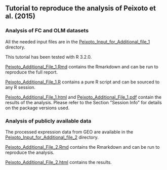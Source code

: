 ## Tutorial to reproduce the analysis of Peixoto et al. (2015)

### Analysis of FC and OLM datasets

All the needed input files are in the [Peixoto_Input_for_Additional_file_1](Peixoto_Input_for_Additional_file_1) directory.

This tutorial has been tested with R 3.2.0.

[Peixoto_Additional_File_1.Rmd](Peixoto_Additional_File_1.Rmd) contains the Rmarkdown and can be run to reproduce the full report.

[Peixoto_Additional_File_1.R](Peixoto_Additional_File_1.R) contains a pure R script and can be sourced to any R session.

[Peixoto_Additional_File_1.html](Peixoto_Additional_File_1.html) and [Peixoto_Additional_File_1.pdf](Peixoto_Additional_File_1.pdf) contain the results of the analysis. Please refer to the Section "Session Info" for details on the package versions used.

### Analysis of publicly available data

The processed expression data from GEO are available in the [Peixoto_Input_for_Additional_file_2](Peixoto_Input_for_Additional_file_1) directory.

[Peixoto_Additional_File_2.Rmd](Peixoto_Additional_File_2.Rmd) contains the Rmarkdown and can be run to reproduce the analysis.

[Peixoto_Additional_File_2.html](Peixoto_Additional_File_2.html) contains the results.
